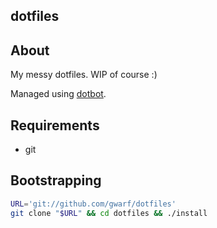 dotfiles
--------

## About

My messy dotfiles. WIP of course :)

Managed using [dotbot][dotbot].

## Requirements

* git

## Bootstrapping

``` sh
URL='git://github.com/gwarf/dotfiles'
git clone "$URL" && cd dotfiles && ./install
```

[dotbot]: https://github.com/anishathalye/dotbot/
